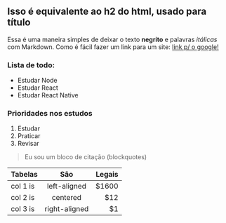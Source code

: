 ## Isso é equivalente ao h2 do html, usado para título
Essa é uma maneira simples de deixar o texto **negrito** e palavras *itálicas* com Markdown.
Como é fácil fazer um link para um site: [link p/ o google!](https://www.google.com/)

### Lista de todo:
- Estudar Node
- Estudar React
- Estudar React Native

### Prioridades nos estudos
1. Estudar
2. Praticar
3. Revisar

> Eu sou um bloco de citação (blockquotes)


| Tabelas  |      São      |  Legais |
|----------|:-------------:|------:|
| col 1 is |  left-aligned | $1600 |
| col 2 is |    centered   |   $12 |
| col 3 is | right-aligned |    $1 |
